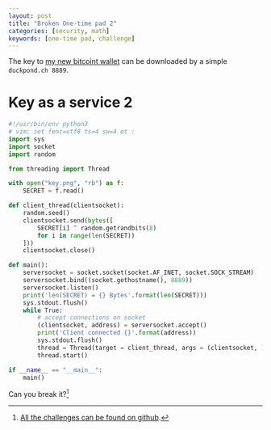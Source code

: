 ```yaml
---
layout: post
title: "Broken One-time pad 2"
categories: [security, math]
keywords: [one-time pad, challenge]
---
```


The key to [my new bitcoint wallet]() can be downloaded by a simple `duckpond.ch 8889`.

# Key as a service 2

```python
#!/usr/bin/env python3
# vim: set fenc=utf8 ts=4 sw=4 et :
import sys
import socket
import random

from threading import Thread

with open("key.png", "rb") as f:
    SECRET = f.read()

def client_thread(clientsocket):
    random.seed()
    clientsocket.send(bytes([
        SECRET[i] ^ random.getrandbits(8)
        for i in range(len(SECRET))
    ]))
    clientsocket.close()

def main():
    serversocket = socket.socket(socket.AF_INET, socket.SOCK_STREAM)
    serversocket.bind((socket.gethostname(), 8889))
    serversocket.listen()
    print('len(SECRET) = {} Bytes'.format(len(SECRET)))
    sys.stdout.flush()
    while True:
        # accept connections on socket
        (clientsocket, address) = serversocket.accept()
        print('Client connected {}'.format(address))
        sys.stdout.flush()
        thread = Thread(target = client_thread, args = (clientsocket, ))
        thread.start()

if __name__ == "__main__":
    main()
```

Can you break it?[^5]


[^0]:aka. potater on github
[^1]:Captain obvious speaking
[^2]:That makes me wonder if somebody already sampled relative character frequencies of [base64] encoded [PNG] images.
[^3]:[Coincidence?](https://www.youtube.com/watch?v=Ssnw2GA657s)
[^4]:It's getting late..
[^5]:[All the challenges can be found on github](https://github.com/Enteee/duckpond.ch/tree/master/_env/challenges).

[broken one-time pad]:https://duckpond.ch/security/math/2016/09/15/broken-one-time-pad.html
[one-time pad]:https://en.wikipedia.org/wiki/One-time_pad
[Vigenerer cipher]:https://en.wikipedia.org/wiki/Vigen%C3%A8re_cipher

[QR-Code]:https://de.wikipedia.org/wiki/QR-Code
[PNG]:https://en.wikipedia.org/wiki/Portable_Network_Graphics
[base64]:https://en.wikipedia.org/wiki/Base64
